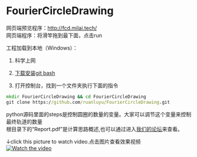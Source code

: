 # FourierCircleDrawing
网页端预览程序：http://fcd.milai.tech/    
网页端程序：将滑竿拖到最下面，点击run  

工程加载到本地（Windows）：

1. 科学上网

1. [下载安装git bash](https://gitforwindows.org/) 

1. 打开控制台，找到一个文件夹执行下面的指令
```cmd
mkdir FourierCircleDrawing && cd FourierCircleDrawing  
git clone https://github.com/ruanluyu/FourierCircleDrawing.git
```

python源码里面的steps是控制圆圈的数量的变量。大家可以调节这个变量来控制最终轨道的数量  
根目录下的“Report.pdf”是计算思路概述,也可以通过进入[我们的论坛](https://world.milai.tech/study/cg/proof-1000-circle-miku.html)来查看。

↓click this picture to watch video.点击图片查看效果视频  
[![Watch the video](https://raw.githubusercontent.com/ruanluyu/FourierCircleDrawing/master/Resource/miku.jpg)](https://www.bilibili.com/video/av28374720)

